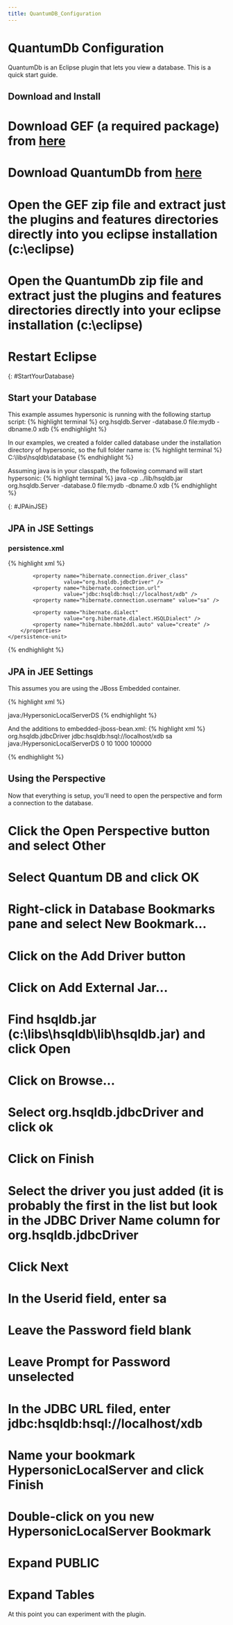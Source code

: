 ```yaml
---
title: QuantumDB_Configuration
---
```

# QuantumDb Configuration

QuantumDb is an Eclipse plugin that lets you view a database. This is a quick start guide.

## Download and Install
# Download GEF (a required package) from [here](http://www.eclipse.org/downloads/download.php?file=/tools/gef/downloads/drops/R-3.2.1-200609211617/GEF-ALL-3.2.1.zip)
# Download QuantumDb from [here](http://sourceforge.net/project/showfiles.php?group_id=7746&package_id=57047)
# Open the GEF zip file and extract just the **plugins** and **features** directories directly into you eclipse installation (c:\eclipse)
# Open the QuantumDb zip file and extract just the **plugins** and **features** directories directly into your eclipse installation (c:\eclipse)
# Restart Eclipse

{: #StartYourDatabase}
## Start your Database
This example assumes hypersonic is running with the following startup script:
{% highlight terminal %}
org.hsqldb.Server -database.0 file:mydb -dbname.0 xdb
{% endhighlight %}

In our examples, we created a folder called database under the installation directory of hypersonic, so the full folder name is:
{% highlight terminal %}
C:\libs\hsqldb\database
{% endhighlight %}

Assuming java is in your classpath, the following command will start hypersonic:
{% highlight terminal %}
java -cp ../lib/hsqldb.jar org.hsqldb.Server -database.0 file:mydb -dbname.0 xdb
{% endhighlight %}

{: #JPAinJSE}
## JPA in JSE Settings
### persistence.xml
{% highlight xml %}
<persistence>
    <persistence-unit name="examplePersistenceUnit" 
                      transaction-type="RESOURCE_LOCAL">
        <properties>
            <property name="hibernate.show_sql" value="false" />
            <property name="hibernate.format_sql" value="false" />
 
            <property name="hibernate.connection.driver_class" 
                      value="org.hsqldb.jdbcDriver" />
            <property name="hibernate.connection.url" 
                      value="jdbc:hsqldb:hsql://localhost/xdb" />
            <property name="hibernate.connection.username" value="sa" />
 
            <property name="hibernate.dialect" 
                      value="org.hibernate.dialect.HSQLDialect" />
            <property name="hibernate.hbm2ddl.auto" value="create" />
        </properties>
    </persistence-unit>
</persistence>
{% endhighlight %}

## JPA in JEE Settings
This assumes you are using the JBoss Embedded container.

{% highlight xml %}
<?xml version="1.0" encoding="UTF-8"?>
<persistence>
   <persistence-unit name="custdb">
      <jta-data-source>java:/HypersonicLocalServerDS</jta-data-source>
      <properties>
         <property name="hibernate.hbm2ddl.auto" value="create-drop"/>
      </properties>
   </persistence-unit>
</persistence>
{% endhighlight %}

And the additions to embedded-jboss-bean.xml:
{% highlight xml %}
   <bean name="HypersonicLocalServerDSBootstrap" 
         class="org.jboss.resource.adapter.jdbc.local.LocalTxDataSource">
      <property name="driverClass">org.hsqldb.jdbcDriver</property>
      <property name="connectionURL">jdbc:hsqldb:hsql://localhost/xdb</property>
      <property name="userName">sa</property>
      <property name="jndiName">java:/HypersonicLocalServerDS</property>
      <property name="minSize">0</property>
      <property name="maxSize">10</property>
      <property name="blockingTimeout">1000</property>
      <property name="idleTimeout">100000</property>
      <property name="transactionManager">
          <inject bean="TransactionManager"/>
      </property>
      <property name="cachedConnectionManager">
          <inject bean="CachedConnectionManager"/>
      </property>
      <property name="initialContextProperties">
          <inject bean="InitialContextProperties"/>
      </property>
   </bean>
   
   <bean name="HypersonicLocalServerDS" class="java.lang.Object">
      <constructor factoryMethod="getDatasource">
         <factory bean="HypersonicLocalServerDSBootstrap"/>
      </constructor>
   </bean>
{% endhighlight %}

## Using the Perspective
Now that everything is setup, you'll need to open the perspective and form a connection to the database.

# Click the Open Perspective button and select **Other**
# Select **Quantum DB** and click **OK**
# Right-click in **Database Bookmarks** pane and select **New Bookmark...**
# Click on the **Add Driver** button
# Click on **Add External Jar...**
# Find **hsqldb.jar** (c:\libs\hsqldb\lib\hsqldb.jar) and click **Open**
# Click on **Browse...**
# Select **org.hsqldb.jdbcDriver**  and click **ok**
# Click on **Finish**
# Select the driver you just added (it is probably the first in the list but look in the **JDBC Driver Name** column for **org.hsqldb.jdbcDriver**
# Click **Next**
# In the **Userid** field, enter **sa**
# Leave the **Password** field blank
# Leave **Prompt for Password** unselected
# In the **JDBC URL** filed, enter **jdbc:hsqldb:hsql://localhost/xdb**
# Name your bookmark **HypersonicLocalServer** and click **Finish**
# Double-click on you new **HypersonicLocalServer** Bookmark
# Expand **PUBLIC**
# Expand **Tables**

At this point you can experiment with the plugin.
